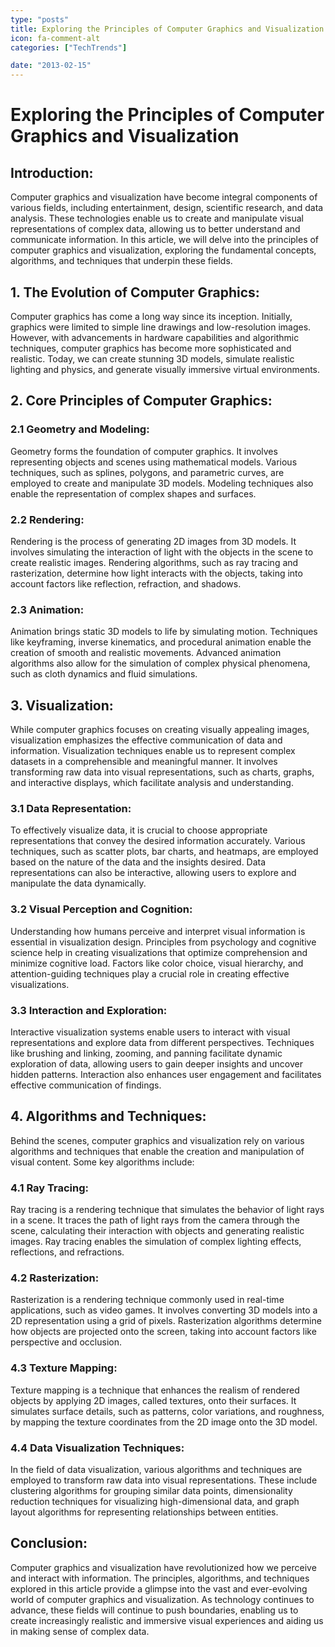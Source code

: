 ```yaml
---
type: "posts"
title: Exploring the Principles of Computer Graphics and Visualization
icon: fa-comment-alt
categories: ["TechTrends"]

date: "2013-02-15"
---
```




# Exploring the Principles of Computer Graphics and Visualization

## Introduction:
Computer graphics and visualization have become integral components of various fields, including entertainment, design, scientific research, and data analysis. These technologies enable us to create and manipulate visual representations of complex data, allowing us to better understand and communicate information. In this article, we will delve into the principles of computer graphics and visualization, exploring the fundamental concepts, algorithms, and techniques that underpin these fields.

## 1. The Evolution of Computer Graphics:
Computer graphics has come a long way since its inception. Initially, graphics were limited to simple line drawings and low-resolution images. However, with advancements in hardware capabilities and algorithmic techniques, computer graphics has become more sophisticated and realistic. Today, we can create stunning 3D models, simulate realistic lighting and physics, and generate visually immersive virtual environments.

## 2. Core Principles of Computer Graphics:
### 2.1 Geometry and Modeling:
Geometry forms the foundation of computer graphics. It involves representing objects and scenes using mathematical models. Various techniques, such as splines, polygons, and parametric curves, are employed to create and manipulate 3D models. Modeling techniques also enable the representation of complex shapes and surfaces.

### 2.2 Rendering:
Rendering is the process of generating 2D images from 3D models. It involves simulating the interaction of light with the objects in the scene to create realistic images. Rendering algorithms, such as ray tracing and rasterization, determine how light interacts with the objects, taking into account factors like reflection, refraction, and shadows.

### 2.3 Animation:
Animation brings static 3D models to life by simulating motion. Techniques like keyframing, inverse kinematics, and procedural animation enable the creation of smooth and realistic movements. Advanced animation algorithms also allow for the simulation of complex physical phenomena, such as cloth dynamics and fluid simulations.

## 3. Visualization:
While computer graphics focuses on creating visually appealing images, visualization emphasizes the effective communication of data and information. Visualization techniques enable us to represent complex datasets in a comprehensible and meaningful manner. It involves transforming raw data into visual representations, such as charts, graphs, and interactive displays, which facilitate analysis and understanding.

### 3.1 Data Representation:
To effectively visualize data, it is crucial to choose appropriate representations that convey the desired information accurately. Various techniques, such as scatter plots, bar charts, and heatmaps, are employed based on the nature of the data and the insights desired. Data representations can also be interactive, allowing users to explore and manipulate the data dynamically.

### 3.2 Visual Perception and Cognition:
Understanding how humans perceive and interpret visual information is essential in visualization design. Principles from psychology and cognitive science help in creating visualizations that optimize comprehension and minimize cognitive load. Factors like color choice, visual hierarchy, and attention-guiding techniques play a crucial role in creating effective visualizations.

### 3.3 Interaction and Exploration:
Interactive visualization systems enable users to interact with visual representations and explore data from different perspectives. Techniques like brushing and linking, zooming, and panning facilitate dynamic exploration of data, allowing users to gain deeper insights and uncover hidden patterns. Interaction also enhances user engagement and facilitates effective communication of findings.

## 4. Algorithms and Techniques:
Behind the scenes, computer graphics and visualization rely on various algorithms and techniques that enable the creation and manipulation of visual content. Some key algorithms include:

### 4.1 Ray Tracing:
Ray tracing is a rendering technique that simulates the behavior of light rays in a scene. It traces the path of light rays from the camera through the scene, calculating their interaction with objects and generating realistic images. Ray tracing enables the simulation of complex lighting effects, reflections, and refractions.

### 4.2 Rasterization:
Rasterization is a rendering technique commonly used in real-time applications, such as video games. It involves converting 3D models into a 2D representation using a grid of pixels. Rasterization algorithms determine how objects are projected onto the screen, taking into account factors like perspective and occlusion.

### 4.3 Texture Mapping:
Texture mapping is a technique that enhances the realism of rendered objects by applying 2D images, called textures, onto their surfaces. It simulates surface details, such as patterns, color variations, and roughness, by mapping the texture coordinates from the 2D image onto the 3D model.

### 4.4 Data Visualization Techniques:
In the field of data visualization, various algorithms and techniques are employed to transform raw data into visual representations. These include clustering algorithms for grouping similar data points, dimensionality reduction techniques for visualizing high-dimensional data, and graph layout algorithms for representing relationships between entities.

## Conclusion:
Computer graphics and visualization have revolutionized how we perceive and interact with information. The principles, algorithms, and techniques explored in this article provide a glimpse into the vast and ever-evolving world of computer graphics and visualization. As technology continues to advance, these fields will continue to push boundaries, enabling us to create increasingly realistic and immersive visual experiences and aiding us in making sense of complex data.